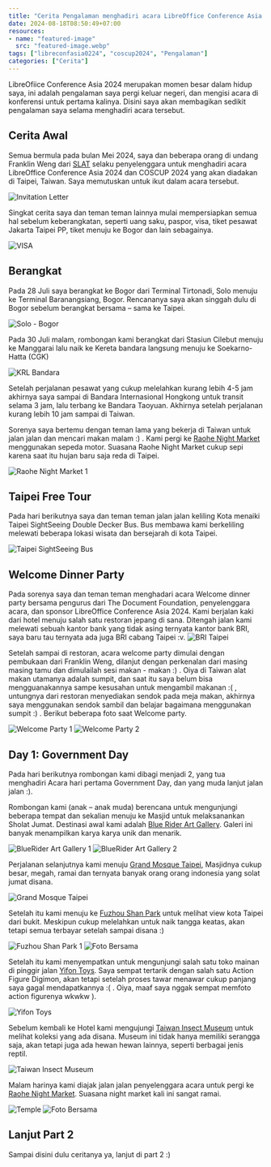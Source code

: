 ```yaml
---
title: "Cerita Pengalaman menghadiri acara LibreOffice Conference Asia 2024 di Taipei Part 1"
date: 2024-08-18T08:50:49+07:00
resources:
- name: "featured-image"
  src: "featured-image.webp"
tags: ["libreconfasia0224", "coscup2024", "Pengalaman"]
categories: ["Cerita"]
---
```


LibreOfiice Conference Asia 2024 merupakan momen besar dalam hidup saya, ini adalah pengalaman saya pergi keluar negeri, dan mengisi acara di konferensi untuk pertama kalinya. Disini saya akan membagikan sedikit pengalaman saya selama menghadiri acara tersebut. 

## Cerita Awal
Semua bermula pada bulan Mei 2024, saya dan beberapa orang di undang Franklin Weng dari [SLAT](https://slat.org/) selaku penyelenggara untuk menghadiri acara LibreOffice Conference Asia 2024 dan COSCUP 2024 yang akan diadakan di Taipei, Taiwan. Saya memutuskan untuk ikut dalam acara tersebut.

![Invitation Letter](invitation-letter.webp "Invitation Letter")

Singkat cerita saya dan teman teman lainnya mulai mempersiapkan semua hal sebelum keberangkatan, seperti uang saku, paspor, visa, tiket pesawat Jakarta Taipei PP, tiket menuju ke Bogor dan lain sebagainya.

![VISA](pembuatan-visa.webp "VISA")

## Berangkat
Pada 28 Juli saya berangkat ke Bogor dari Terminal Tirtonadi, Solo menuju ke Terminal Baranangsiang, Bogor. Rencananya saya akan singgah dulu di Bogor sebelum berangkat bersama – sama ke Taipei. 

![Solo - Bogor](bis-solo.webp "Solo - Bogor")


Pada 30 Juli malam, rombongan kami berangkat dari Stasiun Cilebut menuju ke Manggarai lalu naik ke Kereta bandara langsung menuju ke Soekarno-Hatta (CGK)

![KRL Bandara](berangkat-krl-bandara.webp "KRL Bandara")

Setelah perjalanan pesawat yang cukup melelahkan kurang lebih 4-5 jam akhirnya saya sampai di Bandara Internasional Hongkong untuk transit selama 3 jam, lalu terbang ke Bandara Taoyuan. Akhirnya setelah perjalanan kurang lebih 10 jam sampai di Taiwan.

Sorenya saya bertemu dengan teman lama yang bekerja di Taiwan untuk jalan jalan dan mencari makan malam :) . Kami pergi ke [Raohe Night Market](https://maps.app.goo.gl/2Rh6EA8v9VVD2zyUA) menggunakan sepeda motor. Suasana Raohe Night Market cukup sepi karena saat itu hujan baru saja reda di Taipei.

![Raohe Night Market 1](raohe-1.webp "Raohe Night Market 1")

## Taipei Free Tour 

Pada hari berikutnya saya dan teman teman jalan jalan keliling Kota menaiki Taipei SightSeeing Double Decker Bus. Bus membawa kami berkeliling melewati beberapa lokasi wisata dan bersejarah di kota Taipei.

![Taipei SightSeeing Bus](taipei-seightseeing-bus.webp "Taipei SightSeeing Bus")

## Welcome Dinner Party

Pada sorenya saya dan teman teman menghadari acara Welcome dinner party bersama pengurus dari The Document Foundation, penyelenggara acara, dan sponsor LibreOffice Conference Asia 2024. Kami berjalan kaki dari hotel menuju salah satu restoran jepang di sana. Ditengah jalan kami melewati sebuah kantor bank yang tidak asing ternyata kantor bank BRI, saya baru tau ternyata ada juga BRI cabang Taipei :v.
![BRI Taipei](bri-taipei.webp "BRI Taipei")

Setelah sampai di restoran, acara welcome party dimulai dengan pembukaan dari Franklin Weng, dilanjut dengan perkenalan dari masing masing tamu dan dimulailah sesi makan - makan :) . Oiya di Taiwan alat makan utamanya adalah sumpit, dan saat itu saya belum bisa mengguanakannya sampe kesusahan untuk mengambil makanan :( , untungnya dari restoran menyediakan sendok pada meja makan, akhirnya saya menggunakan sendok sambil dan belajar bagaimana menggunakan sumpit :) . Berikut beberapa foto saat Welcome party.

![Welcome Party 1](welcome-party-1.webp "Welcome Party 1")
![Welcome Party 2](welcome-party-2.webp "Welcome Party 2")

## Day 1: Government Day

Pada hari berikutnya rombongan kami dibagi menjadi 2, yang tua menghadiri Acara hari pertama Government Day, dan yang muda lanjut jalan jalan :).

Rombongan kami (anak – anak muda) berencana untuk mengunjungi beberapa tempat dan sekalian menuju ke Masjid untuk melaksanankan Sholat Jumat. Destinasi awal kami adalah [Blue Rider Art Gallery](https://maps.app.goo.gl/5593vspwMY98XPRx8). Galeri ini banyak menampilkan karya karya unik dan menarik.

![BlueRider Art Gallery 1](bluerider-1.webp "BlueRider Art Gallery 1")
![BlueRider Art Gallery 2](bluerider-2.webp "BlueRider Art Gallery 2")

Perjalanan selanjutnya kami menuju [Grand Mosque Taipei](https://maps.app.goo.gl/DtCdV1j9Ynght77z6), Masjidnya cukup besar, megah, ramai dan ternyata banyak orang orang indonesia yang solat jumat disana.

![Grand Mosque Taipei](mosque-taipei.webp "Grand Mosque Taipei")

Setelah itu kami menuju ke [Fuzhou Shan Park](https://maps.app.goo.gl/BBMCrGectjKsXx6SA) untuk melihat view kota Taipei dari bukit. Meskipun cukup melelahkan untuk naik tangga keatas, akan tetapi semua terbayar setelah sampai disana :)

![Fuzhou Shan Park 1](fuzhousan-park-1.webp "Fuzhou Shan Park")
![Foto Bersama](fuzhousan-park-2.webp "Fuzhou Shan Park")

Setelah itu kami menyempatkan untuk mengunjungi salah satu toko mainan di pinggir jalan [Yifon Toys](https://maps.app.goo.gl/XYRbgh5v87ruqogf9). Saya sempat tertarik dengan salah satu Action Figure Digimon, akan tetapi setelah proses tawar menawar cukup panjang saya gagal mendapatkannya :( . Oiya, maaf saya nggak sempat memfoto action figurenya wkwkw ).

![Yifon Toys](yifon-toys.webp "Yifon Toys")

Sebelum kembali ke Hotel kami mengujungi [Taiwan Insect Museum](https://maps.app.goo.gl/kKmkjWBSDtVwN7Ex8) untuk melihat koleksi yang ada disana. Museum ini tidak hanya memiliki serangga saja, akan tetapi juga ada hewan hewan lainnya, seperti berbagai jenis reptil. 

![Taiwan Insect Museum](insect-museum.webp "Taiwan Insect Museum")

Malam harinya kami diajak jalan jalan penyelenggara acara untuk pergi ke [Raohe Night Market](https://maps.app.goo.gl/2Rh6EA8v9VVD2zyUA). Suasana night market kali ini sangat ramai.

![Temple](raohe-2.webp "Temple")
![Foto Bersama](raohe-3.webp "Foto Bersama")

## Lanjut Part 2

Sampai disini dulu ceritanya ya, lanjut di part 2 :)